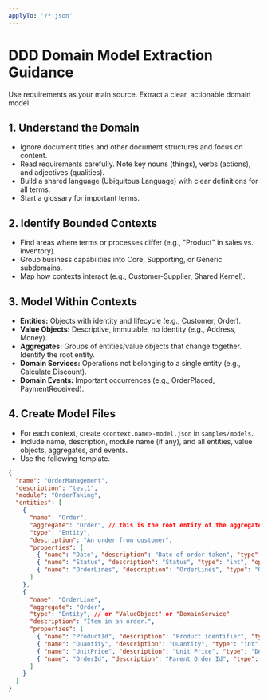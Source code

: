 ```yaml
---
applyTo: '/*.json'
---
```

# DDD Domain Model Extraction Guidance

Use requirements as your main source. Extract a clear, actionable domain model.

## 1. Understand the Domain
- Ignore document titles and other document structures and focus on content.
- Read requirements carefully. Note key nouns (things), verbs (actions), and adjectives (qualities).
- Build a shared language (Ubiquitous Language) with clear definitions for all terms.
- Start a glossary for important terms.

## 2. Identify Bounded Contexts
- Find areas where terms or processes differ (e.g., "Product" in sales vs. inventory).
- Group business capabilities into Core, Supporting, or Generic subdomains.
- Map how contexts interact (e.g., Customer-Supplier, Shared Kernel).

## 3. Model Within Contexts
- **Entities:** Objects with identity and lifecycle (e.g., Customer, Order).
- **Value Objects:** Descriptive, immutable, no identity (e.g., Address, Money).
- **Aggregates:** Groups of entities/value objects that change together. Identify the root entity.
- **Domain Services:** Operations not belonging to a single entity (e.g., Calculate Discount).
- **Domain Events:** Important occurrences (e.g., OrderPlaced, PaymentReceived).

## 4. Create Model Files
- For each context, create `<context.name>-model.json` in `samples/models`.
- Include name, description, module name (if any), and all entities, value objects, aggregates, and events.
- Use the following template.

```json
{
  "name": "OrderManagement",
  "description": "test1",
  "module": "OrderTaking",
  "entities": [
    {
      "name": "Order",
      "aggregate": "Order", // this is the root entity of the aggregate
      "type": "Entity", 
      "description": "An order from customer",
      "properties": [
        { "name": "Date", "description": "Date of order taken", "type": "DateTime", "required": true },
        { "name": "Status", "description": "Status", "type": "int", "options": [ { "name": "New", "value": 100 },  { "name": "Processing", "value": 102 }] },
        { "name": "OrderLines", "description": "OrderLines", "type": "OrderLine", "array": true },
      ]
    },
    {
      "name": "OrderLine",
      "aggregate": "Order",
      "type": "Entity", // or "ValueObject" or "DomainService"
      "description": "Item in an order.",
      "properties": [
        { "name": "ProductId", "description": "Product identifier", "type": "int" },
        { "name": "Quantity", "description": "Quantity", "type": "int" },
        { "name": "UnitPrice", "description": "Unit Price", "type": "Decimal" },
        { "name": "OrderId", "description": "Parent Order Id", "type": "String" }
      ]
    }
  ]
}